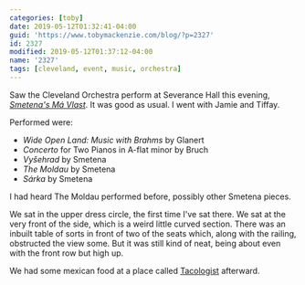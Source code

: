 ```yaml
---
categories: [toby]
date: 2019-05-12T01:32:41-04:00
guid: 'https://www.tobymackenzie.com/blog/?p=2327'
id: 2327
modified: 2019-05-12T01:37:12-04:00
name: '2327'
tags: [cleveland, event, music, orchestra]
---
```


Saw the Cleveland Orchestra perform at Severance Hall this evening, [*Smetena's Má Vlast*](https://www.clevelandorchestra.com/1819-concerts-pdps/1819-tco-classical-series-concerts/week-21/?performanceNumber=16788).<!--more-->  It was good as usual.  I went with Jamie and Tiffay. 

Performed were:

- *Wide Open Land: Music with Brahms* by Glanert
- *Concerto* for Two Pianos in A-flat minor by Bruch
- *Vyšehrad* by Smetena
- *The Moldau* by Smetena
- *Sárka* by Smetena

I had heard The Moldau performed before, possibly other Smetena pieces.

We sat in the upper dress circle, the first time I've sat there.  We sat at the very front of the side, which is a weird little curved section.  There was an inbuilt table of sorts in front of two of the seats which, along with the railing, obstructed the view some.  But it was still kind of neat, being about even with the front row but high up.

We had some mexican food at a place called [Tacologist](https://www.google.com/maps/place/Tacologist+Tacos-Tequila-Margaritas/@41.5055694,-81.6107047,15z/data=!4m8!1m2!2m1!1smexican+near+severance+hall!3m4!1s0x0:0x8e1b2f8f2ed07c33!8m2!3d41.5093165!4d-81.6052893) afterward.
